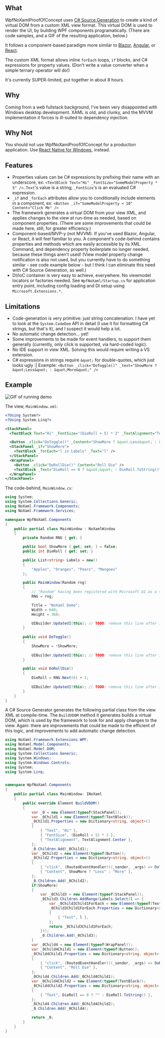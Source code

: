 ## What

WpfNoXamlProofOfConcept uses [C# Source Generation](https://devblogs.microsoft.com/dotnet/introducing-c-source-generators/) to create a kind of virtual DOM from a custom XML view format. This virtual DOM is used to render the UI, by building WPF components programatically. (There are code samples, and a GIF of the resulting application, below.)

It follows a component-based paradigm more similar to [Blazor](https://dotnet.microsoft.com/apps/aspnet/web-apps/blazor), [Angular](https://angular.io/), or [React](https://reactjs.org/).

The custom XML format allows inline `forEach` loops, `if` blocks, and C# expressions for property values. (Don't write a value converter when a simple ternary operator will do!)

It's currently SUPER-limited, put together in about 8 hours.

## Why

Coming from a web fullstack background, I've been very disappointed with Windows desktop development. XAML is old, and clunky, and the MVVM implementation it forces is ill-suited to dependency injection.

## Why Not

You should not use WpfNoXamlProofOfConcept for a production application. Use [React Native for Windows](https://microsoft.github.io/react-native-windows/), instead.

## Features

* Properties values can be C# expressions by prefixing their name with an underscore, ex: `<TextBlock Text="Hi" _FontSize="SomeModelProperty * 5" />`. `Text`'s value is a string; `_FontSize`'s is an evaluated C# expression.
* `_if` and `_forEach` attributes allow you to conditionally include elements in a component, ex: `<Button _if="SomeModelProperty < 10" Content="Click Me" />`
* The framework generates a virtual DOM from your view XML, and applies changes to the view at run-time as needed, based on component properties. (There are some improvements that could be made here, still, for greater efficiency.)
* Component-based/MVP-y (not MVVM). If you've used Blazor, Angular, or React, it will feel familiar to you. A component's code-behind contains properties and methods which are easily accessible by its XML. Command, and dependency property boilerplate no longer needed, because these things aren't used! (View model property change notification is also not used, but you currently have to do something similar - see code example below - but I think I can eliminate this need with C# Source Generation, as well.)
* DI/IoC container is very easy to achieve, everywhere. No viewmodel locators or factories needed. See `WpfNoXaml/Startup.cs` for application entry point, including config loading and DI setup using `Microsoft.Extensions.*`.

## Limitations

* Code-generation is very primitive: just string concatenation. I have yet to look at the `System.CodeDom` API in detail (I use it for formatting C# strings, but that's it), and I suspect it would help a lot.
* No automatic change detection... yet!
* Some improvements to be made for event handlers, to support them generally (currently, only click is supported, via hard-coded logic).
* No IDE support in view XML. Solving this would require writing a VS extension.
* C# expressions in strings require `&quot;` for double-quotes, which just looks ugly :| Example: `<Button _click="DoToggle()" _text="ShowMore ? &quot;Less&quot; : &quot;More&quot;" />`

## Example

![GIF of running demo](https://github.com/BenMakesGames/WpfNoXamlProofOfConcept/blob/main/no-xaml-demo.gif?raw=true)

The view, `MainWindow.xml`:

```xml
<?Using System?>
<?Using System.Linq?>

<StackPanel>
  <TextBlock Text="Hi" _FontSize="(DieRoll + 5) * 2" _TextAlignment="TextAlignment.Center" />

  <Button _click="DoToggle()" _Content="ShowMore ? &quot;Less&quot; : &quot;More&quot;" />
  <StackPanel _if="ShowMore">
    <TextBlock _forEach="l in Labels" _Text="l" />
  </StackPanel>
  <WrapPanel>
    <Button _click="DoRollDie()" Content="Roll Die" />
    <TextBlock _Text="DieRoll == 0 ? &quot;&quot; : DieRoll.ToString()" />
  </WrapPanel>
</StackPanel>
```

The code-behind, `MainWindow.cs`:

```C#
using System;
using System.Collections.Generic;
using NoXaml.Framework.Components;
using NoXaml.Framework.Services;

namespace WpfNoXaml.Components
{
    public partial class MainWindow : NoXamlWindow
    {
        private Random RNG { get; }

        public bool ShowMore { get; set; } = false;
        public int DieRoll { get; set; }

        public List<string> Labels = new()
        {
            "Apples", "Oranges", "Pears", "Mangoes"
        };

        public MainWindow(Random rng)
        {
            // "Random" having been registered with Microsoft DI as a singleton service
            RNG = rng;

            Title = "NoXaml Demo";
            Width = 640;
            Height = 360;

            UIBuilder.UpdateUI(this); // TODO: remove this line after implementing chang-detection
        }
        
        public void DoToggle()
        {
            ShowMore = !ShowMore;
            
            UIBuilder.UpdateUI(this); // TODO: remove this line after implementing chang-detection
        }

        public void DoRollDie()
        {
            DieRoll = RNG.Next(6) + 1;
            
            UIBuilder.UpdateUI(this); // TODO: remove this line after implementing chang-detection
        }
    }
}
```

A C# Source Generator generates the following partial class from the view XML at compile-time. The `BuildVDOM` method it generates builds a virtual DOM, which is used by the framework to look for and apply changes to the view. Again: there are improvements that could be made to the efficient of this logic, and improvements to add automatic change detection.

```C#
using NoXaml.Framework.Extensions.WPF;
using NoXaml.Model.Components;
using NoXaml.Model.DOM;
using System.Collections.Generic;
using System.Windows;
using System.Windows.Controls;
using System;
using System.Linq;


namespace WpfNoXaml.Components
{
    public partial class MainWindow: INoXaml
    {
        public override Element BuildVDOM()
        {
            var _0 = new Element(typeof(StackPanel));
            var _0Child1 = new Element(typeof(TextBlock));
            _0Child1.Properties = new Dictionary<string, object>()
            {
                { "Text", "Hi" },
                { "FontSize", (DieRoll + 5) * 2 },
                { "TextAlignment", TextAlignment.Center },
            };
            _0.Children.Add(_0Child1);
            var _0Child2 = new Element(typeof(Button));
            _0Child2.Properties = new Dictionary<string, object>()
            {
                { "click", (RoutedEventHandler)((_sender, _args) => DoToggle()) },
                { "Content", ShowMore ? "Less" : "More" },
            };
            _0.Children.Add(_0Child2);
            if(ShowMore)
            {
                var _0Child3 = new Element(typeof(StackPanel));
                _0Child3.Children.AddRange(Labels.Select(l => {
                    var _0Child3Child1ForEach = new Element(typeof(TextBlock));
                    _0Child3Child1ForEach.Properties = new Dictionary<string, object>()
                    {
                        { "Text", l },
                    };
                    return _0Child3Child1ForEach;
                }));
                _0.Children.Add(_0Child3);
            }
            var _0Child4 = new Element(typeof(WrapPanel));
            var _0Child4Child1 = new Element(typeof(Button));
            _0Child4Child1.Properties = new Dictionary<string, object>()
            {
                { "click", (RoutedEventHandler)((_sender, _args) => DoRollDie()) },
                { "Content", "Roll Die" },
            };
            _0Child4.Children.Add(_0Child4Child1);
            var _0Child4Child2 = new Element(typeof(TextBlock));
            _0Child4Child2.Properties = new Dictionary<string, object>()
            {
                { "Text", DieRoll == 0 ? "" : DieRoll.ToString() },
            };
            _0Child4.Children.Add(_0Child4Child2);
            _0.Children.Add(_0Child4);

            return _0;
        }
    }
}
```
